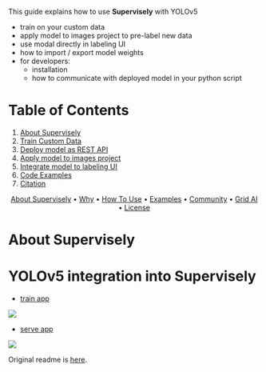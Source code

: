 This guide explains how to use **Supervisely** with YOLOv5 



- train on your custom data
- apply model to images project to pre-label new data 
- use modal directly in labeling UI
- how to import / export model weights
- for developers: 
  - installation
  - how to communicate with deployed model in your python script

# Table of Contents

1. [About Supervisely](#About-Supervisely)
2. [Train Custom Data](#installation)
3. [Deploy model as REST API](#documentation)
4. [Apply model to images project](#recent_changes)
5. [Integrate model to labeling UI](#example_images)
6. [Code Examples](#code_examples)
7. [Citation](#citation)

<p align="center">
  <a href="#about-supervisely">About Supervisely</a> •
  <a href="#key-features">Why</a> •
  <a href="#how-to-use">How To Use</a> •
  <a href="#examples">Examples</a> •
  <a href="#community">Community</a> •
  <a href="#grid-ai">Grid AI</a> •
  <a href="#license">License</a>
</p>

# About Supervisely



# YOLOv5 integration into Supervisely

- [train app](./supervisely/train/README.md)

<img src="https://i.imgur.com/YwSq29o.png"/>

- [serve app](./supervisely/serve/README.md)

<img src="https://i.imgur.com/1qXIdqs.png"/>

Original readme is [here](./README-original.md).